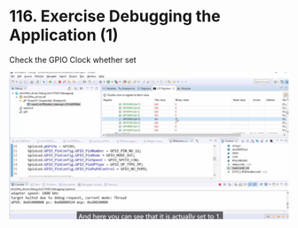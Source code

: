 # 116. Exercise Debugging the Application (1)



Check the GPIO Clock whether set

![01](https://github.com/knightsummon/Mastering-Microcontroller-and-Embedded-Driver-Development/blob/main/29.%20Exercise%20GPIO%20Interrupts/116.%20Exercise%20Debugging%20the%20Application%20(1).assets/01.jpg)
